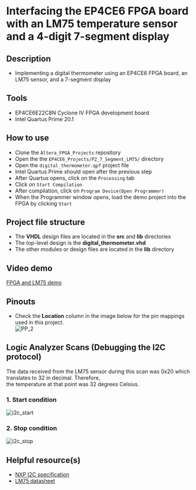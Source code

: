 # Interfacing the EP4CE6 FPGA board with an LM75 temperature sensor and a 4-digit 7-segment display  

## Description    
- Implementing a digital thermometer using an EP4CE6 FPGA board, an LM75 sensor, and a 7-segment display

## Tools  
- EP4CE6E22C8N Cyclone IV FPGA development board  
- Intel Quartus Prime 20.1  

## How to use  
- Clone the ``Altera_FPGA_Projects`` repository  
- Open the the ``EP4CE6_Projects/P2_7_Segment_LM75/`` directory  
- Open the ``digital_thermometer.qpf`` project file  
- Intel Quartus Prime should open after the previous step  
- After Quartus opens, click on the ``Processing`` tab  
- Click on ``Start Compilation``  
- After compilation, click on ``Program Device(Open Programmer)``  
- When the Programmer window opens, load the demo project into the FPGA by clicking ``Start`` 

## Project file structure  
- The **VHDL** design files are located in the **src** and **lib** directories  
- The top-level design is the **digital_thermometer.vhd**  
- The other modules or design files are located in the **lib** directory  

## Video demo  
[FPGA and LM75 demo](https://drive.google.com/file/d/1IZYVgDwNJIAutpPY_AHlGprcI9oUSNfm/view?usp=sharing)

## Pinouts  
- Check the **Location** column in the image below for the pin mappings used in this project.  
![PP_2](https://github.com/MUDAL/Altera_FPGA_Projects/assets/46250887/69888839-1d70-479d-b965-18ce3b878e52)

## Logic Analyzer Scans (Debugging the I2C protocol)  
The data received from the LM75 sensor during this scan was 0x20 which translates to 32 in decimal. Therefore,  
the temperature at that point was 32 degrees Celsius.
### 1. Start condition
![i2c_start](https://github.com/MUDAL/Altera_FPGA_Projects/assets/46250887/9b604072-3510-46fc-86c2-94f13696dc7b)   

### 2. Stop condition
![i2c_stop](https://github.com/MUDAL/Altera_FPGA_Projects/assets/46250887/7a26e543-74b4-4dd9-b4a5-3793e2226d4d)  

## Helpful resource(s)  
- [NXP I2C specification](https://drive.google.com/file/d/1EDwk_8Na_DUPKeOmK8ht-_JMiNgwNDw2/view?usp=drive_link)
- [LM75 datasheet](https://drive.google.com/file/d/1u7oas4GsBgyu3CEFFpHg-WD4h4YXIpEZ/view?usp=drive_link)  
